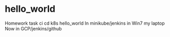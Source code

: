 # hello_world
Homework task ci cd k8s hello_world
In minikube/jenkins in Win7 my laptop
Now in GCP/jenkins/github
